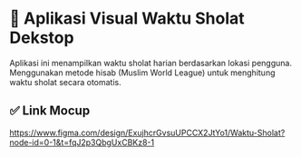 # 🕌 Aplikasi Visual Waktu Sholat Dekstop

Aplikasi ini menampilkan waktu sholat harian berdasarkan lokasi pengguna. Menggunakan metode hisab (Muslim World League) untuk menghitung waktu sholat secara otomatis.

## ✅ Link Mocup
https://www.figma.com/design/ExujhcrGvsuUPCCX2JtYo1/Waktu-Sholat?node-id=0-1&t=fqJ2p3QbgUxCBKz8-1
